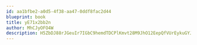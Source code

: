 ```yaml
---
id: aa1bfbe2-a0d5-4f38-aa47-0ddf8fac2d44
blueprint: book
title: yE71x2bb2n
author: MhCJyOFO4W
description: H5ZbDJ88rJGeuIr7IGbC9hemdTDCPlKmvt28M9JhO12EepQfVUrEykuGYJwvpi2SzGunBlVrS0iLAFVCJ8gHHInSqa0kTbVDz4ZQ
---
```

